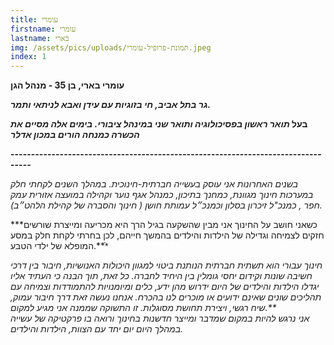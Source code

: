 ```yaml
---
title: עומרי
firstname: עומרי
lastname: בארי
img: /assets/pics/uploads/תמונת-פרופיל-עומרי.jpeg
index: 1
---
```

**עומרי בארי, בן 35 - מנהל הגן** 

 ***גר בתל אביב, חי בזוגיות עם עידן ואבא לניתאי ותמר.***

**בעל *תואר ראשון בפסיכולוגיה ותואר שני במינהל ציבורי. בימים אלה מסיים את הכשרה כמנחה הורים במכון אדלר***

**\---------------------------------------------------------------------------------**

*בשנים האחרונות אני עוסק בעשייה חברתית-חינוכית. במהלך השנים לקחתי חלק במערכות חינוך מגוונת, כמחנך בתיכון, כמנהל אגף נוער וקהילה במועצה אזורית עמק חפר , כמנכ"ל זיכרון בסלון וכמנכ״ל עמותת חושן ( חינוך והסברה של קהילת הלהט״ב).*

***כשאני חושב על החינוך אני מבין שהשקעה בגיל הרך היא מכריעה ומייצרת שורשים חזקים לצמיחה וגדילה של הילדות והילדים בהמשך חייהם, לכן בחרתי לקחת חלק במסע המופלא של ילדי הטבע.***ֿ

*חינוך עבורי הוא תשתית חברתית הנותנת ביטוי למגוון היכולות האנושיות, חיבור בין דרכי חשיבה שונות וקידום יחסי גומלין בין היחיד לחברה. כל זאת, תוך הבנה כי העתיד אליו יגדלו הילדות והילדים של היום ידרוש מהן ידע, כלים ומיומנויות להתמודדות וצמיחה עם תהליכים שונים שאינם ידועים או מוכרים לנו בהכרח. אנחנו נעשה זאת דרך חיבור עמוק, שיח רגשי, ויצירת תחושת מסוגלות. זו התשוקה שממנה אני מגיע למקום.\*\*\
אני נרגש להיות  במקום שמדבר ומייצר חדשנות בחינוך ורואה בו פרקטיקה של עשייה במהלך היום יום יחד עם הצוות, הילדות והילדים.*